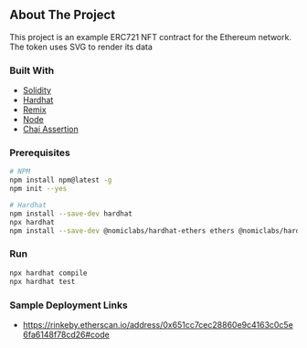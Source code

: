 ## About The Project

This project is an example ERC721 NFT contract for the Ethereum network. The token uses SVG to render its data

### Built With

* [Solidity](https://docs.soliditylang.org/en/v0.8.11/)
* [Hardhat](https://hardhat.org/)
* [Remix](http://remix.ethereum.org/)
* [Node](https://www.npmjs.com/)
* [Chai Assertion](https://www.chaijs.com/)

### Prerequisites

```sh
# NPM
npm install npm@latest -g
npm init --yes

# Hardhat
npm install --save-dev hardhat
npx hardhat
npm install --save-dev @nomiclabs/hardhat-ethers ethers @nomiclabs/hardhat-waffle ethereum-waffle chai
```

### Run

```sh
npx hardhat compile
npx hardhat test
```

### Sample Deployment Links
* https://rinkeby.etherscan.io/address/0x651cc7cec28860e9c4163c0c5e6fa6148f78cd26#code
